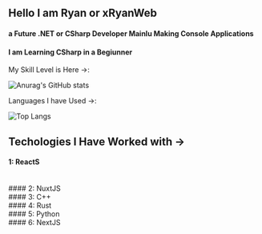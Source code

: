 
## Hello I am Ryan or xRyanWeb  
#### a Future .NET or CSharp Developer Mainlu Making Console Applications
#### I am Learning CSharp in a Begiunner

My Skill Level is Here ->:


![Anurag's GitHub stats](https://github-readme-stats.vercel.app/api?username=xRyanWeb&show_icons=true&theme=transparent)

Languages I have Used ->:

![Top Langs](https://github-readme-stats.vercel.app/api/top-langs/?username=xRyanWeb&hide_progress=trueb&show_icons=true&theme=transparent)

Techologies I Have Worked with ->
-----------------------------------------------------------
#### 1: ReactS
<br>
#### 2: NuxtJS
<br>
#### 3: C++
<br>
#### 4: Rust
<br>
#### 5: Python
<br>
#### 6: NextJS
<br>
